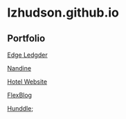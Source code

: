 # lzhudson.github.io
## Portfolio
[Edge Ledgder](https://lzhudson.github.io/sites/EdgeLegder/)

[Nandine](https://lzhudson.github.io/sites/Nandine%20Website/)

[Hotel Website](https://lzhudson.github.io/sites/Hotel%20Website/)

[FlexBlog](https://lzhudson.github.io/sites/flex-blog/)

[Hunddle](https://lzhudson.github.io/sites/flex-blog/sites/huddle-landing-page-with-alternating-feature-blocks-master);
